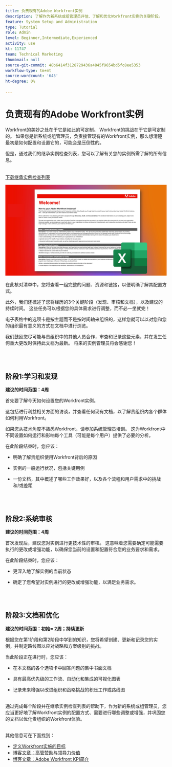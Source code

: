 ```yaml
---
title: 负责现有的Adobe Workfront实例
description: 了解作为新系统或组管理员评估、了解和优化Workfront实例的关键阶段。
feature: System Setup and Administration
type: Tutorial
role: Admin
level: Beginner,Intermediate,Experienced
activity: use
kt: 11747
team: Technical Marketing
thumbnail: null
source-git-commit: 48b6414f3128729436a4845f9654bd5fc8ee5353
workflow-type: tm+mt
source-wordcount: '645'
ht-degree: 0%

---
```


# 负责现有的Adobe Workfront实例

Workfront的美妙之处在于它是如此的可定制。 Workfront的挑战在于它是可定制的。 如果您是新系统或组管理员，负责接管现有的Workfront实例，那么想清楚最初是如何配置和设置它的，可能会是压倒性的。

但是，通过我们的继承实例检查列表，您可以了解有关您的实例所需了解的所有信息。\
<br>
</br>
<a href="assets/adobe-workfront-system-admin-playbook-inherited-instance.xlsx" class="spectrum-Button spectrum-Button--outline spectrum-Button--primary spectrum-Button--sizeM">
<span class="spectrum-Button-label has-no-wrap has-text-weight-bold">下载继承实例检查列表 </span>
</a>

![继承实例检查列表图像](assets/wf-inherited-instance-imagel.jpg)

在此核对清单中，您将查看一组完整的问题、资源和链接，以便明确了解其配置方式。

此外，我们还概述了您将经历的3个关键阶段（发现、审核和文档），以及建议的持续时间。 这些任务可以根据您的具体需求进行调整，而不必一坐就完！

电子表格中的选项卡是按主题而不是按时间轴来组织的，这样您就可以以对您和您的组织最有意义的方式在文档中进行浏览。

我们鼓励您尽可能与贵组织中的其他人员合作，审查和记录这些元素，并在发生任何重大更改时保持此文档为最新。 将来的实例管理员将会感谢您！


<br>
</br>

## 阶段1:学习和发现

<b>建议的时间范围：4周</b>

首先要了解今天如何设置您的Workfront实例。

这包括进行利益相关方面的访谈，并查看任何现有文档，以了解贵组织内各个群体如何利用Workfront。

如果您从技术角度不熟悉Workfront，请参加系统管理员培训。 这为Workfront中不同设置如何运行和影响每个工具（可能是每个用户）提供了必要的分析。

在此阶段结束时，您应该：

* 明确了解贵组织使用Workfront背后的原因

* 实例的一般运行状况，包括关键用例

* 一份文档，其中概述了哪些工作效果好，以及各个流程和用户需求中的挑战和/或差距

<br>
</br>

## 阶段2:系统审核

<b>建议的时间范围：4周 </b>

首次发现后，建议您对实例进行更技术性的审核。 这意味着您需要确定可能需要执行的更改或增强功能，以确保您当前的设置和配置符合您的业务要求和需求。

在此阶段结束时，您应该：

* 更深入地了解实例的当前状态

* 确定了您希望对实例进行的更改或增强功能，以满足业务需求。

<br>
</br>

## 阶段3:文档和优化

<b>建议的时间范围：初始= 2周；持续更新 </b>

根据您在第1阶段和第2阶段中学到的知识，您将希望创建、更新和记录您的实例，并制定路线图以应对战略和方案级别的挑战。

当此阶段正在进行时，您应该：

* 在本文档的各个选项卡中回答问题的集中书面文档

* 具有最高优先级的工作流、自动化和集成的可视化图表

* 记录未来增强以改进组织和战略挑战的积压工作或路线图

<br>
通过完成每个阶段并在继承实例检查列表的帮助下，作为新的系统或组管理员，您应当更好地了解Workfront实例的配置方式、需要进行哪些调整或增强，并巩固您的文档以优化贵组织的Workfront体验。

<br>
</br>

其他信息可在下面找到：
* [定义Workfront实施的目标](https://experienceleague.adobe.com/docs/workfront/using/administration-and-setup/get-started-administration/define-wf-goals-objectives.html?lang=en)
* [博客文章：高管赞助与领导力价值](https://experienceleaguecommunities.adobe.com/t5/workfront-blogs/customer-success-tips-executive-sponsorship-and-value-to/ba-p/518353)
* [博客文章：Adobe Workfront KPI简介 ](https://experienceleaguecommunities.adobe.com/t5/workfront-blogs/kpi-dashboards-in-the-new-workfront-experience-introduction-to/ba-p/549001)
